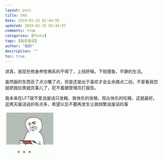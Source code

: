 ```yaml
---
layout: post
title: 548
date: 2019-01-25 02:44:55
updated: 2019-01-25 02:44:55
comments: true
categories: [Photo]
tags: [猫言猫语]
author: "猫厨"
description: ""
toc: true
---
```


<p>讲真，我现在修身养性佛系的不得了，上班肝稿，下班摸鱼，平静的生活。</p> 
<p>虽然画的东西丑了点沙雕了点，但是还是出于喜欢才会业余搞点二创，不爱看我您就把我拉黑就完事儿了，犯不着跟管理员打报告。</p> 
<p>我本来在LFT就不爱说废话只发粮，我快乐的发粮，观众快乐的吃粮，这就最好。这两天废话说的有点多，希望以后不要再发生让我频繁说废话的事</p>

![](https://raw.githubusercontent.com/alicewish/meowchain247/master/img_cVZNdzJtQk9JV2R2MitTU2FLeGJlS0ZjcGlKeE15bVVjaXVrNGxGemtOVzFjaGI3ay9sc1dRPT0.jpg)